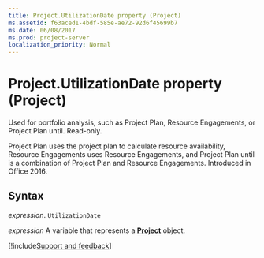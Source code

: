 ```yaml
---
title: Project.UtilizationDate property (Project)
ms.assetid: f63aced1-4bdf-585e-ae72-92d6f45699b7
ms.date: 06/08/2017
ms.prod: project-server
localization_priority: Normal
---
```



# Project.UtilizationDate property (Project)

Used for portfolio analysis, such as Project Plan, Resource Engagements, or Project Plan until. Read-only.

Project Plan uses the project plan to calculate resource availability, Resource Engagements uses Resource Engagements, and Project Plan until is a combination of Project Plan and Resource Engagements. Introduced in Office 2016.

## Syntax

_expression_. `UtilizationDate`

_expression_ A variable that represents a **[Project](project.project.md)** object.

[!include[Support and feedback](~/includes/feedback-boilerplate.md)]
